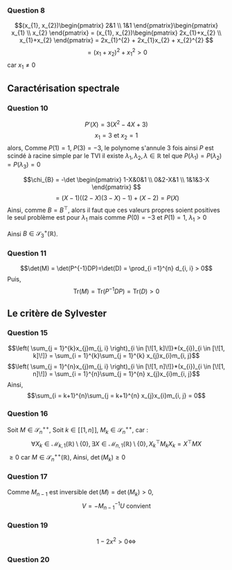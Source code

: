 ### Question 8
$$(x_{1}, x_{2})\begin{pmatrix}
2&1 \\
1&1 
\end{pmatrix}\begin{pmatrix}
x_{1} \\
x_{2}
\end{pmatrix} = (x_{1}, x_{2})\begin{pmatrix}
2x_{1}+x_{2} \\
x_{1}+x_{2}
\end{pmatrix} =
2x_{1}^{2} + 2x_{1}x_{2} + x_{2}^{2}
$$
$$= (x_{1}+x_{2})^{2} + x_{1}^{2} > 0$$
car $x_{1} \neq 0$ 

## Caractérisation spectrale
### Question 10
$$P'(X) = 3(X^{2} - 4X + 3)$$
$$x_{1} = 3 \text{ et } x_{2} = 1$$
alors, 
Comme $P(1) = 1$, $P(3) = -3$, le polynome s'annule 3 fois ainsi $P$ est scindé à racine simple par le TVI il existe $\lambda_{1}, \lambda_{2}, \lambda \in \mathbb{R}$ tel que $P(\lambda_{1}) = P(\lambda_{2}) = P(\lambda_{3}) = 0$

$$\chi_{B} = -\det \begin{pmatrix}
1-X&0&1 \\
0&2-X&1 \\
1&1&3-X
\end{pmatrix} $$
$$= (X-1)((2-X)(3-X)-1) + (X-2) = P(X)$$
Ainsi, 
comme $B = B^{\top}$, alors il faut que ces valeurs propres soient positives le seul problème est pour $\lambda_{1}$ mais comme $P(0) = -3$ et $P(1) = 1$, $\lambda_{1} > 0$

Ainsi $B \in \mathcal{S}_{3}^{+}(\mathbb{R})$.

### Question 11
$$\det(M) = \det(P^{-1}DP)=\det(D) = \prod_{i =1}^{n} d_{i, i} > 0$$
Puis, 
$$\mathrm{Tr}(M) = \mathrm{Tr}(P^{-1}DP) = \mathrm{Tr}(D) > 0$$

## Le critère de Sylvester
### Question 15
$$\left( \sum_{j = 1}^{k}x_{j}m_{j, i} \right)_{i \in [\![1, k]\!]}*(x_{i})_{i \in [\![1, k]\!]} = \sum_{i = 1}^{k}\sum_{j = 1}^{k} x_{j}x_{i}m_{i, j}$$
$$\left( \sum_{j = 1}^{n}x_{j}m_{j, i} \right)_{i \in [\![1, n]\!]}*(x_{i})_{i \in [\![1, n]\!]} = \sum_{i = 1}^{n}\sum_{j = 1}^{n} x_{j}x_{i}m_{i, j}$$
Ainsi, 
$$\sum_{i = k+1}^{n}\sum_{j = k+1}^{n} x_{j}x_{i}m_{i, j} = 0$$

### Question 16
Soit $M \in \mathcal{S}_{n}^{++}$, 
Soit $k \in [\![1, n]\!]$, $M_{k} \in \mathcal{S}_{n}^{++}$, car :
$$\forall X_{k} \in \mathcal{M}_{k, 1}(\mathbb{R}) \setminus \{ 0 \}, \exists X \in \mathcal{M}_{n, 1}(\mathbb{R}) \setminus \{ 0 \}, X^{\top}_{k}M_{k}X_{k}=X^{\top}MX$$
$\geq 0$ car $M \in \mathcal{S}_{n}^{++}(\mathbb{R})$, 
Ainsi, $\det(M_{k})\geq 0$

### Question 17
Comme $M_{n-1}$ est inversible $\det(M) = \det(M_{k}) > 0$, 
$$V= - M_{n-1}^{-1}U \text{ convient}$$

### Question 19
$$1-2x^{2}>0 \Leftrightarrow $$

### Question 20

